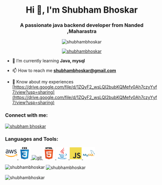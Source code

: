 <h1 align="center">Hi 👋, I'm Shubham Bhoskar</h1>
<h3 align="center">A passionate java backend developer from Nanded ,Maharastra</h3>

<p align="center"> <img src="https://komarev.com/ghpvc/?username=shubhambhoskar&label=Profile%20views&color=0e75b6&style=flat" alt="shubhambhoskar" /> </p>

<p align="center"> <a href="https://github.com/ryo-ma/github-profile-trophy"><img src="https://github-profile-trophy.vercel.app/?username=shubhambhoskar" alt="shubhambhoskar" /></a> </p>

- 🌱 I’m currently learning **Java, mysql**

- 📫 How to reach me **shubhambhoskar@gmail.com**

- 📄 Know about my experiences [https://drive.google.com/file/d/1ZQyF2_wsLQI2bubKQMefv0Ah7czyYyf7/view?usp=sharing](https://drive.google.com/file/d/1ZQyF2_wsLQI2bubKQMefv0Ah7czyYyf7/view?usp=sharing)

<h3 align="left">Connect with me:</h3>
<p align="left">
<a href="https://linkedin.com/in/shubham bhoskar" target="blank"><img align="center" src="https://raw.githubusercontent.com/rahuldkjain/github-profile-readme-generator/master/src/images/icons/Social/linked-in-alt.svg" alt="shubham bhoskar" height="30" width="40" /></a>
</p>

<h3 align="left">Languages and Tools:</h3>
<p align="left"> <a href="https://aws.amazon.com" target="_blank" rel="noreferrer"> <img src="https://raw.githubusercontent.com/devicons/devicon/master/icons/amazonwebservices/amazonwebservices-original-wordmark.svg" alt="aws" width="40" height="40"/> </a> <a href="https://www.w3schools.com/css/" target="_blank" rel="noreferrer"> <img src="https://raw.githubusercontent.com/devicons/devicon/master/icons/css3/css3-original-wordmark.svg" alt="css3" width="40" height="40"/> </a> <a href="https://git-scm.com/" target="_blank" rel="noreferrer"> <img src="https://www.vectorlogo.zone/logos/git-scm/git-scm-icon.svg" alt="git" width="40" height="40"/> </a> <a href="https://www.w3.org/html/" target="_blank" rel="noreferrer"> <img src="https://raw.githubusercontent.com/devicons/devicon/master/icons/html5/html5-original-wordmark.svg" alt="html5" width="40" height="40"/> </a> <a href="https://www.java.com" target="_blank" rel="noreferrer"> <img src="https://raw.githubusercontent.com/devicons/devicon/master/icons/java/java-original.svg" alt="java" width="40" height="40"/> </a> <a href="https://developer.mozilla.org/en-US/docs/Web/JavaScript" target="_blank" rel="noreferrer"> <img src="https://raw.githubusercontent.com/devicons/devicon/master/icons/javascript/javascript-original.svg" alt="javascript" width="40" height="40"/> </a> <a href="https://www.mysql.com/" target="_blank" rel="noreferrer"> <img src="https://raw.githubusercontent.com/devicons/devicon/master/icons/mysql/mysql-original-wordmark.svg" alt="mysql" width="40" height="40"/> </a> </p>

<p><img align="left" src="https://github-readme-stats.vercel.app/api/top-langs?username=shubhambhoskar&show_icons=true&locale=en&layout=compact" alt="shubhambhoskar" /></p>

<p>&nbsp;<img align="center" src="https://github-readme-stats.vercel.app/api?username=shubhambhoskar&show_icons=true&locale=en" alt="shubhambhoskar" /></p>

<p><img align="center"  src="https://github-readme-streak-stats.herokuapp.com/?user=shubhambhoskar&" alt="shubhambhoskar" /></p>
